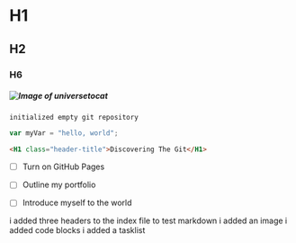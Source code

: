 # H1
## H2
### H6
##### ![Image of universetocat](https://octodex.github.com/universetocat/)

```$ git init
initialized empty git repository
```

```javascript
var myVar = "hello, world";
```

```html
<H1 class="header-title">Discovering The Git</H1>
```

- [ ] Turn on GitHub Pages
- [ ] Outline my portfolio
- [ ] Introduce myself to the world






i added three headers to the index file to test markdown
i added an image
i added code blocks
i added a tasklist
